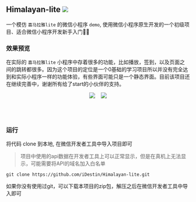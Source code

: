<h2>Himalayan-lite <img src="https://img.shields.io/badge/wechat-green.svg"> </h2>


一个模仿 `喜马拉雅lite` 的微信小程序 `demo`, 使用微信小程序原生开发的一个初级项目、适合微信小程序开发新手入门🤹‍♀️


### 效果预览

在实际的 `喜马拉雅lite` 小程序中存着很多的功能，比如播放，签到，以及页面之间的跳转都很多。因为这个项目的定位是一个0基础的学习项目所以并没有完全达到和实际小程序一样的功能体验，有些界面可能只是一个静态界面。目前该项目还在继续完善中，谢谢所有给了start的小伙伴的支持。

<p align="center">
 <img src="https://cdn.nlark.com/yuque/0/2019/jpeg/282518/1577790030151-assets/web-upload/856d0239-48c1-4dfb-9ab5-dac2e4aaacc6.jpeg?x-oss-process=image/resize,w_275"/>
 &nbsp;&nbsp;
<img src="https://cdn.nlark.com/yuque/0/2019/jpeg/282518/1577790019194-assets/web-upload/85607b1d-8028-4984-a70f-1b48250345e6.jpeg?x-oss-process=image/resize,w_275"/>
</p>

<br/><br/>

### 运行

将代码 clone 到本地, 在微信开发者工具中导入项目即可

> 项目中使用的api数据在开发者工具上可以正常显示，但是在真机上无法显示，可能需要将API的域名加入白名单

```shell
git clone https://github.com/iDestin/Himalayan-lite.git
```

如果你没有使用过git，可以下载本项目的zip包，解压之后在微信开发者工具中导入即可
